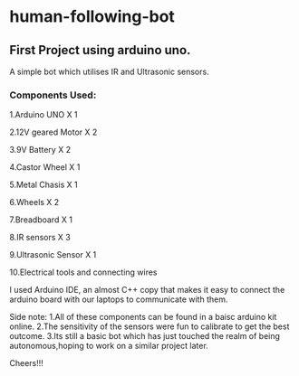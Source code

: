 # human-following-bot
## First Project using arduino uno.
A simple bot which utilises IR and Ultrasonic sensors.

### Components Used:

   1.Arduino UNO X 1
   
   2.12V geared Motor X 2
   
   3.9V Battery X 2
   
   4.Castor Wheel X 1
   
   5.Metal Chasis X 1
   
   6.Wheels X 2
   
   7.Breadboard X 1
   
   8.IR sensors X 3
   
   9.Ultrasonic Sensor X 1
   
   10.Electrical tools and connecting wires
  
 I used Arduino IDE, an almost C++ copy that makes it easy to connect the arduino board with our laptops to communicate with them.
  
  Side note:
  1.All of these components can be found in a baisc arduino kit online.
  2.The sensitivity of the sensors were fun to calibrate to get the best outcome.
  3.Its still a basic bot which has just touched the realm of being autonomous,hoping to work on a similar project later.

Cheers!!!


